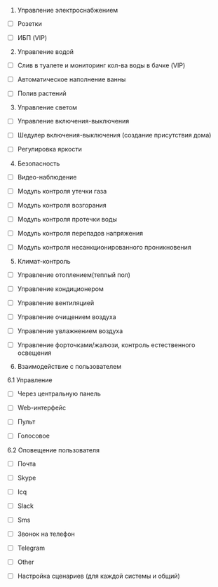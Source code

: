 1. Управление электроснабжением

* [ ] Розетки

* [ ] ИБП (VIP)

2. Управление водой

* [ ] Слив в туалете и мониторинг кол-ва воды в бачке (VIP)

* [ ] Автоматическое наполнение ванны

* [ ] Полив растений

3. Управление светом

* [ ] Управление включения-выключения

* [ ] Шедулер включения-выключения (создание присутствия дома)

* [ ] Регулировка яркости

4. Безопасность

* [ ] Видео-наблюдение

* [ ] Модуль контроля утечки газа

* [ ] Модуль контроля возгорания

* [ ] Модуль контроля протечки воды

* [ ] Модуль контроля перепадов напряжения

* [ ] Модуль контроля несанкционированного проникновения

5. Климат-контроль

* [ ] Управление отоплением(теплый пол)

* [ ] Управление кондиционером

* [ ] Управление вентиляцией

* [ ] Управление очищением воздуха

* [ ] Управление увлажнением воздуха

* [ ] Управление форточками/жалюзи, контроль естественного освещения

6. Взаимодействие с пользователем

6.1 Управление

* [ ] Через центральную панель

* [ ] Web-интерфейс

* [ ] Пульт

* [ ] Голосовое

6.2 Оповещение пользователя

* [ ] Почта

* [ ] Skype

* [ ] Icq

* [ ] Slack

* [ ] Sms

* [ ] Звонок на телефон

* [ ] Telegram

* [ ] Other

* [ ] Настройка сценариев (для каждой системы и общий)